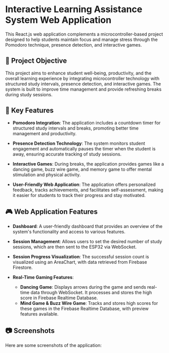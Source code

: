 # Interactive Learning Assistance System Web Application

This React.js web application complements a microcontroller-based project designed to help students maintain focus and manage stress through the Pomodoro technique, presence detection, and interactive games.

## 🎯 Project Objective

This project aims to enhance student well-being, productivity, and the overall learning experience by integrating microcontroller technology with structured study intervals, presence detection, and interactive games. The system is built to improve time management and provide refreshing breaks during study sessions.

## 🎯 Key Features

- **Pomodoro Integration**: The application includes a countdown timer for structured study intervals and breaks, promoting better time management and productivity.
  
- **Presence Detection Technology**: The system monitors student engagement and automatically pauses the timer when the student is away, ensuring accurate tracking of study sessions.

- **Interactive Games**: During breaks, the application provides games like a dancing game, buzz wire game, and memory game to offer mental stimulation and physical activity.

- **User-Friendly Web Application**: The application offers personalized feedback, tracks achievements, and facilitates self-assessment, making it easier for students to track their progress and stay motivated.

## 🎮 Web Application Features

- **Dashboard**: A user-friendly dashboard that provides an overview of the system's functionality and access to various features.

- **Session Management**: Allows users to set the desired number of study sessions, which are then sent to the ESP32 via WebSocket.

- **Session Progress Visualization**: The successful session count is visualized using an AreaChart, with data retrieved from Firebase Firestore.

- **Real-Time Gaming Features**: 
  - **Dancing Game**: Displays arrows during the game and sends real-time data through WebSocket. It processes and stores the high score in Firebase Realtime Database.
  - **Mind Game & Buzz Wire Game**: Tracks and stores high scores for these games in the Firebase Realtime Database, with preview features available.

## 📷 Screenshots
Here are some screenshots of the application:
